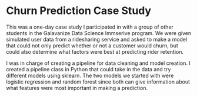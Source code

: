 # Churn Prediction Case Study
This was a one-day case study I participated in with a group of other students in the Galavanize Data Science Immserive program. We were given simulated user data from a ridesharing service and asked to make a model that could not only predict whether or not a customer would churn, but could also determine what factors were best at predicting rider retention.

I was in charge of creating a pipeline for data cleaning and model creation. I created a pipeline class in Python that could take in the data and try different models using sklearn. The two models we started with were logistic regression and random forest since both can give information about what features were most important in making a prediction.
